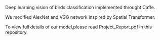Deep learning vision of birds classification implemented throught Caffe.

We modified AlexNet and VGG network inspired by Spatial Transformer. 

To view full details of our model,please read Project_Report.pdf in this repository.
